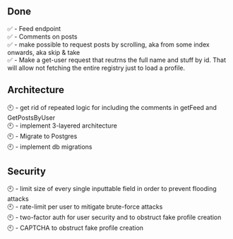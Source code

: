 ## Done
✅ - Feed endpoint<br />
✅ - Comments on posts<br />
✅ - make possible to request posts by scrolling, aka from some index onwards, aka skip & take<br />
✅ - Make a get-user request that reutrns the full name and stuff by id. That will allow not fetching the entire registry just to load a profile.

## Architecture
🕙 - get rid of repeated logic for including the comments in getFeed and GetPostsByUser<br />
🕙 - implement 3-layered architecture<br />
🕙 - Migrate to Postgres<br />
🕙 - implement db migrations

## Security
🕙 - limit size of every single inputtable field in order to prevent flooding attacks<br />
🕙 - rate-limit per user to mitigate brute-force attacks<br />
🕙 - two-factor auth for user security and to obstruct fake profile creation<br />
🕙 - CAPTCHA to obstruct fake profile creation
